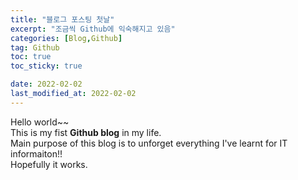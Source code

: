 ```yaml
---
title: "블로그 포스팅 첫날"
excerpt: "조금씩 Github에 익숙해지고 있음"
categories: [Blog,Github]
tag: Github
toc: true
toc_sticky: true

date: 2022-02-02
last_modified_at: 2022-02-02
---
```

Hello world~~  
This is my fist __Github blog__ in my life.  
Main purpose of this blog is to unforget everything I've learnt for IT informaiton!!  
Hopefully it works.  

